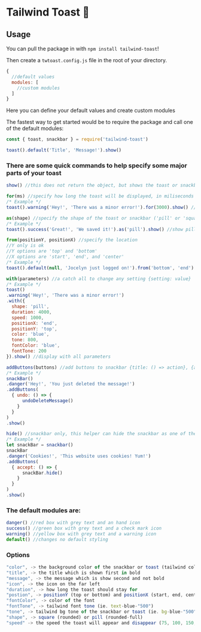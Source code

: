 # Tailwind Toast 🍞

## Usage
You can pull the package in with `npm install tailwind-toast`!

Then create a `twtoast.config.js` file in the root of your directory.

```javascript
{
  //default values
  modules: [
    //custom modules
  ]
}
```
Here you can define your default values and create custom modules

The fastest way to get started would be to require the package and call one
of the default modules:

```javascript
const { toast, snackbar } = require('tailwind-toast')

toast().default('Title', 'Message!').show()
```
### There are some quick commands to help specify some major parts of your toast

```javascript
show() //this does not return the object, but shows the toast or snackbar with the parameters
```

```javascript
for(ms) //specify how long the toast will be displayed, in miliseconds
/* Example */
toast().warning('Hey!', 'There was a minor error!').for(3000).show() //display for 3000ms
```

```javascript
as(shape) //specify the shape of the toast or snackbar ('pill' or 'square')
/* Example */
toast().success('Great!', 'We saved it!').as('pill').show() //show pill shaped toast
```

```javascript
from(positionY, positionX) //specify the location
//Y only is ok
//Y options are 'top' and 'bottom'
//X options are 'start', 'end', and 'center'
/* Example */
toast().default(null, 'Jocelyn just logged on!').from('bottom', 'end').show() //display toast at bottom right
```
```javascript
with(parameters) //a catch all to change any setting {setting: value}
/* Example */
toast()
.warning('Hey!', 'There was a minor error!')
.with({
  shape: 'pill',
  duration: 4000,
  speed: 1000,
  positionX: 'end',
  positionY: 'top',
  color: 'blue',
  tone: 800,
  fontColor: 'blue',
  fontTone: 200
}).show() //display with all parameters
```

```javascript
addButtons(buttons) //add buttons to snackbar {title: () => action}, {anotherTitle: () => action}
/* Example */
snackBar()
.danger('Hey!', 'You just deleted the message!')
.addButtons(
  { undo: () => {
      undoDeleteMessage()
    }
  }
)
.show()
```

```javascript
hide() //snackbar only, this helper can hide the snackbar as one of the button functions
/* Example */
let snackBar = snackbar()
snackBar
.danger('Cookies!', 'This website uses cookies! Yum!')
.addButtons(
  { accept: () => {
      snackBar.hide()
    }
  }
)
.show()
```

### The default modules are:
```javascript
danger() //red box with grey text and an hand icon
success() //green box with grey text and a check mark icon
warning() //yellow box with grey text and a warning icon
default() //changes no default styling
```

### Options
```javascript
"color", -> the background color of the snackbar or toast (tailwind colors)
"title", -> the title which is shown first in bold
"message", -> the message which is show second and not bold
"icon", -> the icon on the far left
"duration", -> how long the toast should stay for
"postion", -> positionY (top or bottom) and positionX (start, end, center)
"fontColor", -> color of the font
"fontTone", -> tailwind font tone (ie. text-blue-"500")
"tone", -> tailwind bg tone of the snackbar or toast (ie. bg-blue-"500")
"shape", -> square (rounded) or pill (rounded-full)
"speed" -> the speed the toast will appear and disappear (75, 100, 150, 200, 300, 500, 700, 1000)
```
